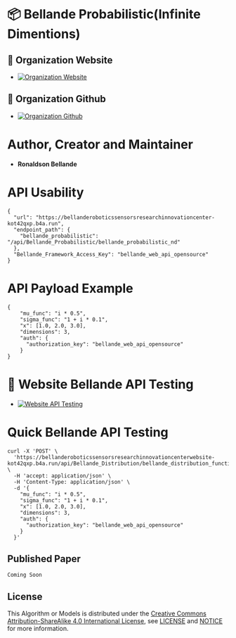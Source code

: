 # 📦 Bellande Probabilistic(Infinite Dimentions)

## 🧙 Organization Website
- [![Organization Website](https://img.shields.io/badge/Explore%20Our-Website-0099cc?style=for-the-badge)](https://robotics-sensors.github.io)


## 🧙 Organization Github
- [![Organization Github ](https://img.shields.io/badge/Explore%20Our-Github-0099cc?style=for-the-badge)](https://github.com/Robotics-Sensors)

# Author, Creator and Maintainer
- **Ronaldson Bellande**

# API Usability
```
{
  "url": "https://bellanderoboticssensorsresearchinnovationcenter-kot42qxp.b4a.run",
  "endpoint_path": {
    "bellande_probabilistic": "/api/Bellande_Probabilistic/bellande_probabilistic_nd"
  },
  "Bellande_Framework_Access_Key": "bellande_web_api_opensource"
}
```
# API Payload Example
```
{
    "mu_func": "i * 0.5",
    "sigma_func": "1 + i * 0.1",
    "x": [1.0, 2.0, 3.0],
    "dimensions": 3,
    "auth": {
      "authorization_key": "bellande_web_api_opensource"
    }
}
```

# 🧙 Website Bellande API Testing 
- [![Website API Testing](https://img.shields.io/badge/Bellande%20API-Testing-0099cc?style=for-the-badge)](https://bellanderoboticssensorsresearchinnovationcenterwebsite-kot42qxp.b4a.run/api/bellande_probabilistic_experiment)
  
# Quick Bellande API Testing
```
curl -X 'POST' \
  'https://bellanderoboticssensorsresearchinnovationcenterwebsite-kot42qxp.b4a.run/api/Bellande_Distribution/bellande_distribution_function_nd' \
  -H 'accept: application/json' \
  -H 'Content-Type: application/json' \
  -d '{
    "mu_func": "i * 0.5",
    "sigma_func": "1 + i * 0.1",
    "x": [1.0, 2.0, 3.0],
    "dimensions": 3,
    "auth": {
      "authorization_key": "bellande_web_api_opensource"
    }
  }'
```


## Published Paper
```
Coming Soon
```

## License
This Algorithm or Models is distributed under the [Creative Commons Attribution-ShareAlike 4.0 International License](http://creativecommons.org/licenses/by-sa/4.0/), see [LICENSE](https://github.com/RonaldsonBellande/bellande_probabilistic/blob/main/LICENSE) and [NOTICE](https://github.com/RonaldsonBellande/bellande_probabilistic/blob/main/LICENSE) for more information.

